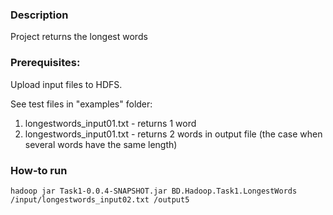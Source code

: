 ### Description
Project returns the longest words

### Prerequisites:

Upload input files to HDFS. 

See test files in "examples" folder:
1. longestwords_input01.txt - returns 1 word
1. longestwords_input01.txt - returns 2 words in output file (the case when several words have the same length)


### How-to run 
```
hadoop jar Task1-0.0.4-SNAPSHOT.jar BD.Hadoop.Task1.LongestWords /input/longestwords_input02.txt /output5
```

